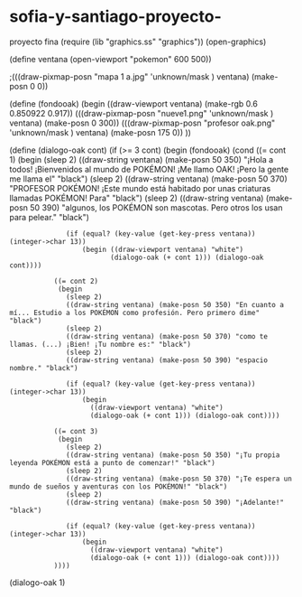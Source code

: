 # sofia-y-santiago-proyecto-
proyecto fina
(require (lib "graphics.ss" "graphics"))
(open-graphics)

 
 
(define ventana (open-viewport "pokemon" 600 500))


;(((draw-pixmap-posn "mapa 1 a.jpg" 'unknown/mask ) ventana) (make-posn 0 0))

(define (fondooak)
(begin
((draw-viewport ventana) (make-rgb 0.6 0.850922 0.917))
(((draw-pixmap-posn "nueve1.png" 'unknown/mask ) ventana) (make-posn 0 300))
(((draw-pixmap-posn "profesor oak.png" 'unknown/mask ) ventana) (make-posn 175 0))
  ))

(define (dialogo-oak cont)
  (if (>= 3 cont)
      (begin (fondooak)
             (cond
               ((= cont 1)
                (begin
                  (sleep 2)
                  ((draw-string ventana) (make-posn 50 350) "¡Hola a todos! ¡Bienvenidos al mundo de POKÉMON! ¡Me llamo OAK! ¡Pero la gente me llama el" "black")
                  (sleep 2) ((draw-string ventana) (make-posn 50 370) "PROFESOR POKÉMON! ¡Este mundo está habitado por unas criaturas llamadas POKÉMON! Para" "black")
                  (sleep 2) ((draw-string ventana) (make-posn 50 390) "algunos, los POKÉMON son mascotas. Pero otros los usan para pelear." "black")

                  (if (equal? (key-value (get-key-press ventana)) (integer->char 13))
                      (begin ((draw-viewport ventana) "white")
                             (dialogo-oak (+ cont 1))) (dialogo-oak cont))))

               ((= cont 2)
                (begin
                  (sleep 2)
                  ((draw-string ventana) (make-posn 50 350) "En cuanto a mí... Estudio a los POKÉMON como profesión. Pero primero dime" "black")
                  (sleep 2)
                  ((draw-string ventana) (make-posn 50 370) "como te llamas. (...) ¡Bien! ¡Tu nombre es:" "black")
                  (sleep 2)
                  ((draw-string ventana) (make-posn 50 390) "espacio nombre." "black")

                  (if (equal? (key-value (get-key-press ventana)) (integer->char 13))
                      (begin
                        ((draw-viewport ventana) "white")
                        (dialogo-oak (+ cont 1))) (dialogo-oak cont))))

               ((= cont 3)
                (begin
                  (sleep 2)
                  ((draw-string ventana) (make-posn 50 350) "¡Tu propia leyenda POKÉMON está a punto de comenzar!" "black")
                  (sleep 2)
                  ((draw-string ventana) (make-posn 50 370) "¡Te espera un mundo de sueños y aventuras con los POKÉMON!" "black")
                  (sleep 2)
                  ((draw-string ventana) (make-posn 50 390) "¡Adelante!" "black")

                  (if (equal? (key-value (get-key-press ventana)) (integer->char 13))
                      (begin
                        ((draw-viewport ventana) "white")
                        (dialogo-oak (+ cont 1))) (dialogo-oak cont))))
               ))))




 (dialogo-oak 1)
